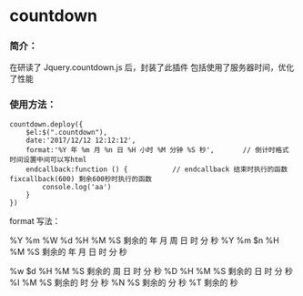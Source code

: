 # countdown
### 简介：
在研读了 Jquery.countdown.js 后，封装了此插件
包括使用了服务器时间，优化了性能

### 使用方法：

```
countdown.deploy({
    $el:$(".countdown"),
    date:'2017/12/12 12:12:12',
    format:'%Y 年 %m 月 %n 日 %H 小时 %M 分钟 %S 秒',       // 倒计时格式 时间设置中间可以写html
    endcallback:function () {           // endcallback 结束时执行的函数  fixcallback(600) 剩余600秒时执行的函数
        console.log('aa')
    }
})
```



format 写法：

 %Y %m %W %d %H %M %S   剩余的 年 月 周 日 时 分 秒
 %Y %m $n %H %M %S   剩余的 年 月 日 时 分 秒


 %w $d %H %M %S   剩余的 周 日 时 分 秒
 %D %H %M %S   剩余的 日 时 分 秒
 %I %M %S   剩余的 时 分 秒
 %N %S   剩余的 分 秒
 %T    剩余的 秒



